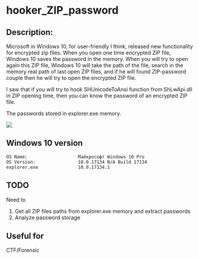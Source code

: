 # hooker_ZIP_password

## Description:
Microsoft in Windows 10, for user-friendly I think, released new functionality for encrypted zip files. When you open one time encrypted ZIP file, Windows 10 saves the password in the memory. When you will try to open again this ZIP file, Windows 10 will take the path of the file, search in the memory real path of last open ZIP files, and if he will found ZIP-password couple then he will try to open the encrypted ZIP file. 

I saw that if you will try to hook SHUnicodeToAnsi function from ShLwApi.dll in ZIP opening time, then you can know the password of an encrypted ZIP file. 

The passwords stored in explorer.exe memory.

![](https://github.com/vah13/hooker_ZIP_password/blob/master/hook2.gif)

## Windows 10 version
```
OS Name:                   Майкрософт Windows 10 Pro
OS Version:                10.0.17134 N/A Build 17134
explorer.exe               10.0.17134.1
```

## TODO

Need to 
1. Get all ZIP files paths from explorer.exe memory and extract passwords
2. Analyze password storage

## Useful for
CTF/Forensic
